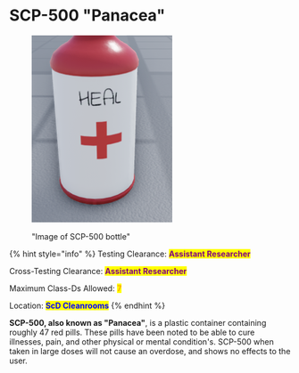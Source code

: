 # SCP-500 "Panacea"

<figure><img src="../../../.gitbook/assets/image (1).png" alt=""><figcaption><p>"Image of SCP-500 bottle"</p></figcaption></figure>

{% hint style="info" %}
Testing Clearance: <mark style="color:purple;">**Assistant Researcher**</mark>

Cross-Testing Clearance: <mark style="color:purple;">**Assistant Researcher**</mark>

Maximum Class-Ds Allowed: <mark style="color:orange;">**7**</mark>

Location: <mark style="color:blue;">**ScD Cleanrooms**</mark>
{% endhint %}

**SCP-500, also known as "Panacea"**, is a plastic container containing roughly 47 red pills. These pills have been noted to be able to cure illnesses, pain, and other physical or mental condition's. SCP-500 when taken in large doses will not cause an overdose, and shows no effects to the user.
